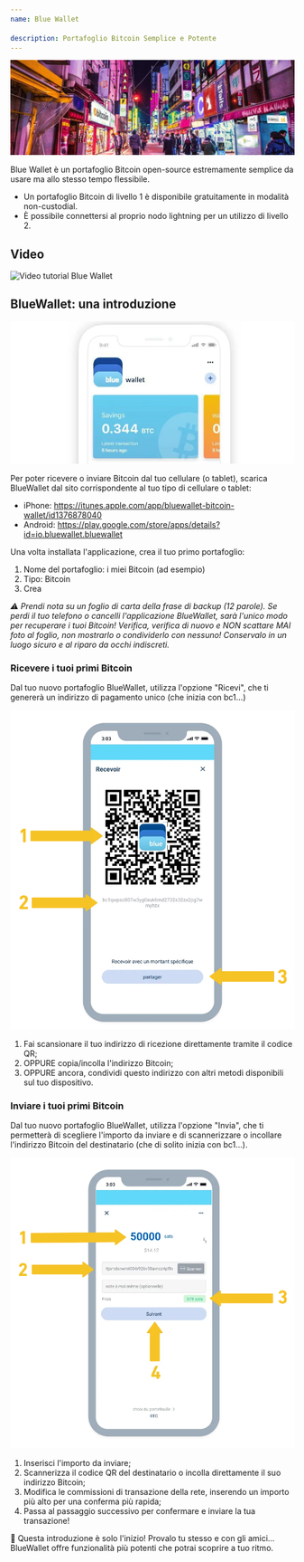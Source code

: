 ```yaml
---
name: Blue Wallet

description: Portafoglio Bitcoin Semplice e Potente
---
```


![cover](assets/cover.webp)

Blue Wallet è un portafoglio Bitcoin open-source estremamente semplice da usare ma allo stesso tempo flessibile.

- Un portafoglio Bitcoin di livello 1 è disponibile gratuitamente in modalità non-custodial.
- È possibile connettersi al proprio nodo lightning per un utilizzo di livello 2.

## Video

![Video tutorial Blue Wallet](https://www.youtube.com/watch?v=UCAtFgkdJtM)

## BlueWallet: una introduzione

![image](assets/1.webp)

Per poter ricevere o inviare Bitcoin dal tuo cellulare (o tablet), scarica BlueWallet dal sito corrispondente al tuo tipo di cellulare o tablet:

- iPhone: https://itunes.apple.com/app/bluewallet-bitcoin-wallet/id1376878040
- Android: https://play.google.com/store/apps/details?id=io.bluewallet.bluewallet

Una volta installata l'applicazione, crea il tuo primo portafoglio:

1. Nome del portafoglio: i miei Bitcoin (ad esempio)
2. Tipo: Bitcoin
3. Crea

_⚠️ Prendi nota su un foglio di carta della frase di backup (12 parole). Se perdi il tuo telefono o cancelli l'applicazione BlueWallet, sarà l'unico modo per recuperare i tuoi Bitcoin! Verifica, verifica di nuovo e NON scattare MAI foto al foglio, non mostrarlo o condividerlo con nessuno! Conservalo in un luogo sicuro e al riparo da occhi indiscreti._

### Ricevere i tuoi primi Bitcoin

Dal tuo nuovo portafoglio BlueWallet, utilizza l'opzione "Ricevi", che ti genererà un indirizzo di pagamento unico (che inizia con bc1...)

![image](assets/2.webp)

1. Fai scansionare il tuo indirizzo di ricezione direttamente tramite il codice QR;
2. OPPURE copia/incolla l'indirizzo Bitcoin;
3. OPPURE ancora, condividi questo indirizzo con altri metodi disponibili sul tuo dispositivo.

### Inviare i tuoi primi Bitcoin

Dal tuo nuovo portafoglio BlueWallet, utilizza l'opzione "Invia", che ti permetterà di scegliere l'importo da inviare e di scannerizzare o incollare l'indirizzo Bitcoin del destinatario (che di solito inizia con bc1...).

![image](assets/3.webp)

1. Inserisci l'importo da inviare;
2. Scannerizza il codice QR del destinatario o incolla direttamente il suo indirizzo Bitcoin;
3. Modifica le commissioni di transazione della rete, inserendo un importo più alto per una conferma più rapida;
4. Passa al passaggio successivo per confermare e inviare la tua transazione!

🥇 Questa introduzione è solo l'inizio! Provalo tu stesso e con gli amici... BlueWallet offre funzionalità più potenti che potrai scoprire a tuo ritmo.
